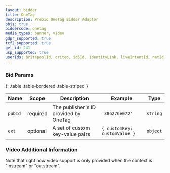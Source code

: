 ```yaml
---
layout: bidder
title: OneTag
description: Prebid OneTag Bidder Adaptor
pbjs: true
biddercode: onetag
media_types: banner, video
gdpr_supported: true
tcf2_supported: true
gvl_id: 241
usp_supported: true
userIds: britepoolId, criteo, id5Id, identityLink, liveIntentId, netId, parrableId, pubCommonId, unifiedId
---
```



### Bid Params

{: .table .table-bordered .table-striped }

| Name    | Scope    | Description                       | Example      | Type     |
|---------|----------|-----------------------------------|--------------|----------|
| `pubId` | required | The publisher's ID provided by OneTag | `'386276e072'` | `string` |
| `ext`   | optional | A set of custom key-value pairs | `{ customKey: customValue }` | `object` |

### Video Additional Information

Note that right now video support is only provided when the context is "instream" or "outstream".
